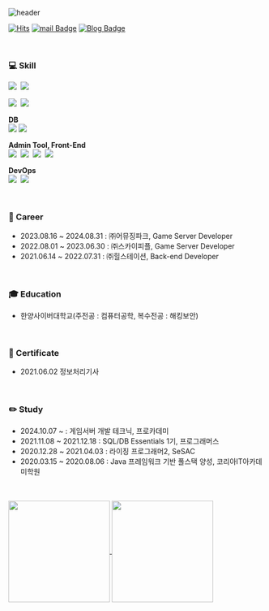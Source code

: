 ![header](https://capsule-render.vercel.app/api?type=waving&color=timeGradient&text=Hello%20and%20welcome%20to%20shine's%20GitHub👋%20&animation=twinkling&fontSize=25&fontAlignY=40&fontAlign=70&height=250)

[![Hits](https://hits.seeyoufarm.com/api/count/incr/badge.svg?url=https%3A%2F%2Fgithub.com%2Fbinna&count_bg=%2379C83D&title_bg=%23555555&icon=&icon_color=%23E7E7E7&title=visit&edge_flat=false)](https://hits.seeyoufarm.com)
[![mail Badge](https://img.shields.io/badge/Email-EA4335?style=flat-square&logo=Gmail&logoColor=white&link=mailto:every5116@naver.com)](mailto:every5116@naver.com)
[![Blog Badge](http://img.shields.io/badge/Tech_Blog-000000?style=flat-square&logo=Blogger&logoColor=white&link=https://shine94.tistory.com/)](https://shine94.tistory.com/)

<br>


### :computer: Skill

<p align="center">

<img src="https://img.shields.io/badge/C%23-A8B9CC?style=flat-square&logo=Java&logoColor=white"/>&nbsp;
<img src="https://img.shields.io/badge/.NET_Core-512BD4?style=flat-square&logo=.net&logoColor=white"/>

<img src="https://img.shields.io/badge/Java-007396?style=flat-square&logo=Java&logoColor=white"/>&nbsp;
<img src="https://img.shields.io/badge/SpringBoot-6DB33F?style=flat-square&logo=SpringBoot&logoColor=white"/>

**DB** <br>
<img src="https://img.shields.io/badge/Mysql-4479A1?style=flat-square&logo=mysql&logoColor=white"/>
<img src="https://img.shields.io/badge/Redis-FF4438?style=flat-square&logo=redis&logoColor=white"/>

**Admin Tool, Front-End** <br>
<img src="https://img.shields.io/badge/Javascript-F7DF1E?style=flat-square&logo=javascript&logoColor=white"/>&nbsp;
<img src="https://img.shields.io/badge/JQuery-0769AD?style=flat-square&logo=jquery&logoColor=white"/>&nbsp;
<img src="https://img.shields.io/badge/Vue.js-4FC08D?style=flat-square&logo=vue.js&logoColor=white"/>&nbsp;
<img src="https://img.shields.io/badge/Bootstrap-7952B3?style=flat-square&logo=bootstrap&logoColor=white"/>

**DevOps** <br>
<img src="https://img.shields.io/badge/AWS-232F3E?style=flat-square&logo=amazonwebservices&logoColor=white"/>&nbsp;
<img src="https://img.shields.io/badge/GCP-4285F4?style=flat-square&logo=googlecloud&logoColor=white"/>

</p>

<br>

### :office: Career
* 2023.08.16 ~ 2024.08.31 : ㈜어뮤징파크, Game Server Developer
* 2022.08.01 ~ 2023.06.30 : ㈜스카이피플, Game Server Developer
* 2021.06.14 ~ 2022.07.31 : ㈜힐스테이션, Back-end Developer

<br>

### :mortar_board: Education
* 한양사이버대학교(주전공 : 컴퓨터공학, 복수전공 : 해킹보안) 

<br>

### 📝 Certificate
* 2021.06.02 정보처리기사

<br>

### ✏️ Study
* 2024.10.07 ~ : 게임서버 개발 테크닉, 프로카데미
* 2021.11.08 ~ 2021.12.18 : SQL/DB Essentials 1기, 프로그래머스
* 2020.12.28 ~ 2021.04.03 : 라이징 프로그래머2, SeSAC
* 2020.03.15 ~ 2020.08.06 : Java 프레임워크 기반 풀스택 양성, 코리아IT아카데미학원

<br><br>
<a href="https://github.com/anuraghazra/github-readme-stats">
  <img height=200 align="center" src="https://github-readme-stats.vercel.app/api?username=binna&show_icons=true&theme=tokyonight" />
</a>
<a href="https://github.com/anuraghazra/convoychat">
  <img height=200 align="center" src="https://github-readme-stats.vercel.app/api/top-langs?username=binna&layout=compact&langs_count=8&card_width=320&show_icons=true&theme=tokyonight" />
</a>
